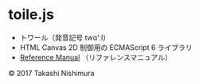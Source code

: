 # toile.js

* トワール（発音記号 twɑ'ːl）  
* HTML Canvas 2D 制御用の ECMAScript 6 ライブラリ
* [Reference Manual](https://github.com/TakashiNishimura/toile.js/blob/master/doc/reference.md) （リファレンスマニュアル）

© 2017 Takashi Nishimura
